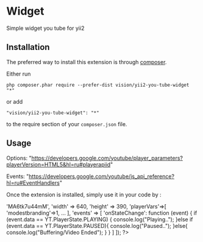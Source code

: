 Widget
======
Simple widget you tube for yii2

Installation
------------

The preferred way to install this extension is through [composer](http://getcomposer.org/download/).

Either run

```
php composer.phar require --prefer-dist vision/yii2-you-tube-widget "*"
```

or add

```
"vision/yii2-you-tube-widget": "*"
```

to the require section of your `composer.json` file.


Usage
-----

Options: "https://developers.google.com/youtube/player_parameters?playerVersion=HTML5&hl=ru#playerapiid"

Events: "https://developers.google.com/youtube/js_api_reference?hl=ru#EventHandlers"

Once the extension is installed, simply use it in your code by  :

<?= \vision\ytbwidget\YouTube::widget([
    'videoId' => 'MA6tk7u44mM',
    'width' => 640,
    'height' => 390,
    'playerVars'=>[
        'modestbranding'=>1,
        ...
    ],
    'events' => [
        'onStateChange': function (event) {
            if (event.data == YT.PlayerState.PLAYING) {
                console.log("Playing..");
            }else if (event.data == YT.PlayerState.PAUSED){ 
                console.log("Paused..");
            }else{
                console.log("Buffering/Video Ended");
            }
        }
    ]
]); ?>